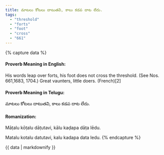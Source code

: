 ```yaml
---
title: మాటలు కోటలు దాటుతవి, కాలు కడప దాట లేదు.
tags:
  - "threshold"
  - "forts"
  - "foot"
  - "cross"
  - "661"
---
```


{% capture data %}
#### Proverb Meaning in English:
His words leap over forts, his foot does not cross the threshold.
(See Nos. 661,1683, 1704.)
Great vaunters, little doers. (French)[2]

#### Proverb Meaning in Telugu:
మాటలు కోటలు దాటుతవి, కాలు కడప దాట లేదు.

#### Romanization:
Māṭalu kōṭalu dāṭutavi, kālu kaḍapa dāṭa lēdu.

Matalu kotalu datutavi, kalu kadapa data ledu.
{% endcapture %}

{{ data | markdownify }}

